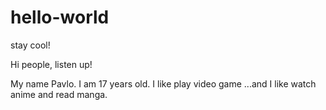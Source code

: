 # hello-world
stay cool!

Hi people, listen up!

My name Pavlo.
I am 17 years old.
I like play video game
...and I like watch anime and read manga.

